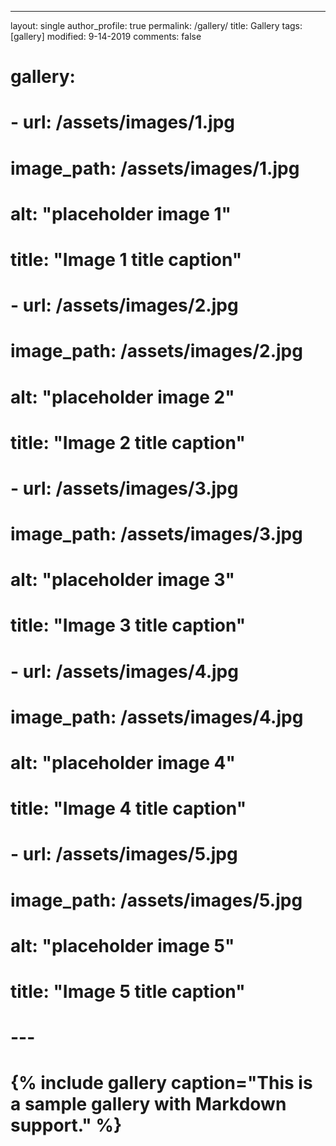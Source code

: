 ---
layout: single
author_profile: true
permalink: /gallery/
title: Gallery
tags: [gallery]
modified: 9-14-2019
comments: false
# gallery:
#   - url: /assets/images/1.jpg
#     image_path: /assets/images/1.jpg
#     alt: "placeholder image 1"
#     title: "Image 1 title caption"
#   - url: /assets/images/2.jpg
#     image_path: /assets/images/2.jpg
#     alt: "placeholder image 2"
#     title: "Image 2 title caption"
#   - url: /assets/images/3.jpg
#     image_path: /assets/images/3.jpg
#     alt: "placeholder image 3"
#     title: "Image 3 title caption"  
#   - url: /assets/images/4.jpg
#     image_path: /assets/images/4.jpg
#     alt: "placeholder image 4"
#     title: "Image 4 title caption"
#   - url: /assets/images/5.jpg
#     image_path: /assets/images/5.jpg
#     alt: "placeholder image 5"
#     title: "Image 5 title caption"    
# ---

# {% include gallery caption="This is a sample gallery with **Markdown support**." %}

